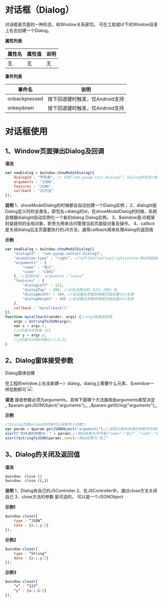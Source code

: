 



# 对话框（Dialog）

对话框是页面的一种形态，和Window关系密切。
可在工程或UI下的Window目录上右击创建一个Dialog。

**属性列表**

| 属性名 | 属性值 | 说明 |
| ------------ | ------------ | ------------ |
| 无 | 无 | 无 |

**事件列表**

| 事件名 | 说明 |
| ------------ | ------------ |
| onbackpressed | 按下回退键时触发，仅Android支持 |
| onkeydown | 按下回退键时触发，仅Android支持 |

# 对话框使用

## 1、Window页面弹出Dialog及回调

**语法**
```javascript
var newDialog = $window.showModalDialog({
	dialogId : "字符串", // 形如”com.yyuap.test.Dialog1”, Dialog的包名+类名
	arguments : "JSON",
	features : "JSON",
	callback : "JS方法"
});
```

**说明**
1、showModelDialog的时候都会自动创建一个Dialog实例；
2、dialogId是Dialog定义时的全类名，即包名+dialog的id，在showModalDialog的时候，系统会根据dialogId自动实例化一个新的dialog Dialog实例。
3、$window是JS框架封装提供的全局对象，职责为用来访问管理当前页面级对象及操作。
4、callbck是关闭dialog后主页面要执行的JS方法，通常callback用来处理dialog的返回值

**示例**
```javascript
var newDialog = $window.showModalDialog({
	"dialogId" : "com.yyuap.contact.Dialog1",
	"animation-type" : "right", //left|bottom|top|right|center弹出的起始方向
	"arguments" : {
		"name" : "张三",
		"code" : "C001"
	}, //支持形如： arguments :”xxxxx”
	"features" : {
		"dialogLeft" : 123,
		"dialogTop" : 200, //从右边弹出到（123，200）处
		"dialogWidth" : 300, //如设置此参数则弹窗页面设置大小无效
		"dialogHeight" : 400 //如设置此参数则弹窗页面设置大小无效
	},
	callback : "mycallback()"
});
function mycallback(sender, args) {//args就是返回值
	args = $stringToJSON(args);
	var x = args.x;
	//x的值为字符串 123
	var y = args.y;
	//y的值为JSON对象{a:1,b:2}
}
```

## 2、Dialog窗体接受参数

Dialog窗体创建

在工程的window上右击新建—〉dialog，dialog上需要什么元素，与window一样绘制即可
![](http://mobile.yyuap.com/UAPMobile/UEditor/jsp/upload/image/20150608/1433729247624005224.png)

**语法**
接收参数必须为arguments，具体下面哪个方法接收由arguments类型决定
_ $param.getJSONObject("arguments");_
_$param.getString("arguments");_

**示例**
```javascript
/*Dialog页面onload的时候可以获取传入参数*/
var param = $param.getJSONObject("arguments");//获取父窗体传递的参数字符串形式
alert("您传递的参数为：" + param);//弹出结果为字符串{"name":"张三"，"code","C001"}
alert($stringToJSON(param).name)//弹出结果为"张三"
```

## 3、Dialog的关闭及返回值

**语法**
```javascript
$window. close ()
$window. close ({…})
```

**说明**
1、Dialog有自己的JSController
2、在JSController中，通过close方法关闭自己
3、close方法的参数 是可选的， 可以是一个JSONObject

**示例1**
```javascript
$window.close({
	type : “JSON”,
	tata : {x:1,y:2}
});
```

**示例2**
```javascript
$window.close({
	type : ”String”
	data : {x:1,y:2}
});
```

**示例3**
```javascript
$window.close({
	“x” : “123”,
	“y” : {a:1,b:2}
});
```


